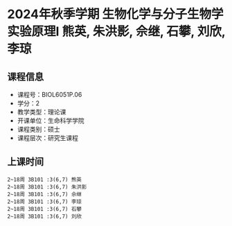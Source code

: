 # 2024年秋季学期 生物化学与分子生物学实验原理I 熊英, 朱洪影, 佘继, 石攀, 刘欣, 李琼






## 课程信息

- 课程号：BIOL6051P.06
- 学分：2
- 教学类型：理论课
- 开课单位：生命科学学院
- 课程类别：硕士
- 课程层次：研究生课程

## 上课时间

```
2~18周 3B101 :3(6,7) 熊英
2~18周 3B101 :3(6,7) 朱洪影
2~18周 3B101 :3(6,7) 佘继
2~18周 3B101 :3(6,7) 李琼
2~18周 3B101 :3(6,7) 石攀
2~18周 3B101 :3(6,7) 刘欣
```

